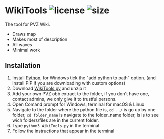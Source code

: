 # WikiTools ![license](https://img.shields.io/github/license/cheyao/WikiTools?style=flat&logo=apache) ![size](https://img.shields.io/github/languages/code-size/cheyao/WikiTools)

The tool for PVZ Wiki.

- Draws map
- Makes most of description
- All waves
- Minimal work

## Installation
1. Install [Python](https://www.python.org/downloads/), for Windows tick the "add python to path" option. (and install PIP if you are downloading with custom options)
2. Download [WikiTools.py](https://github.com/cheyao/WikiTools/archive/refs/heads/master.zip) and unzip it
3. Add your own PVZ obb extract to the folder, if you don't have one, contact admins, we only give it to trustful persons.
5. Open Comand prompt for Windows, terminal for macOS & Linux
6. Navigate to the folder where the python file is, `cd ../` is go up by one folder, `cd folder_name` is navigate to the folder_name folder, ls is to see wich folders/files are in the current folder.
7. Type `python3 WikiTools.py` in the terminal
8. Follow the instructions that appear in the terminal
